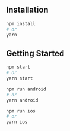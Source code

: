 ## Installation

```bash
npm install
# or
yarn
```

## Getting Started

```bash
npm start
# or
yarn start

npm run android
# or
yarn android

npm run ios
# or
yarn ios